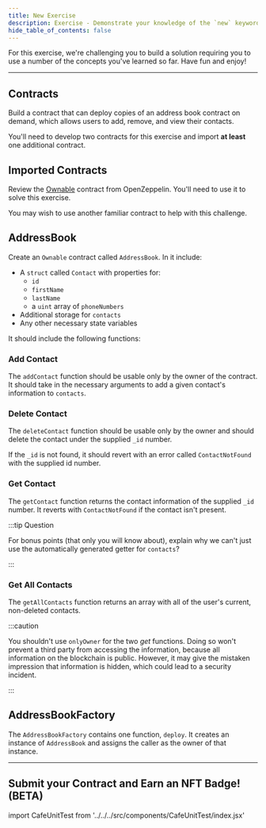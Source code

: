 ```yaml
---
title: New Exercise
description: Exercise - Demonstrate your knowledge of the `new` keyword.
hide_table_of_contents: false
---
```


For this exercise, we're challenging you to build a solution requiring you to use a number of the concepts you've learned so far. Have fun and enjoy!

---

## Contracts

Build a contract that can deploy copies of an address book contract on demand, which allows users to add, remove, and view their contacts.

You'll need to develop two contracts for this exercise and import **at least** one additional contract.

## Imported Contracts

Review the [Ownable] contract from OpenZeppelin. You'll need to use it to solve this exercise.

You may wish to use another familiar contract to help with this challenge.

## AddressBook

Create an `Ownable` contract called `AddressBook`. In it include:

- A `struct` called `Contact` with properties for:
  - `id`
  - `firstName`
  - `lastName`
  - a `uint` array of `phoneNumbers`
- Additional storage for `contacts`
- Any other necessary state variables

It should include the following functions:

### Add Contact

The `addContact` function should be usable only by the owner of the contract. It should take in the necessary arguments to add a given contact's information to `contacts`.

### Delete Contact

The `deleteContact` function should be usable only by the owner and should delete the contact under the supplied `_id` number.

If the `_id` is not found, it should revert with an error called `ContactNotFound` with the supplied id number.

### Get Contact

The `getContact` function returns the contact information of the supplied `_id` number. It reverts with `ContactNotFound` if the contact isn't present.

:::tip Question

For bonus points (that only you will know about), explain why we can't just use the automatically generated getter for `contacts`?

:::

### Get All Contacts

The `getAllContacts` function returns an array with all of the user's current, non-deleted contacts.

:::caution

You shouldn't use `onlyOwner` for the two _get_ functions. Doing so won't prevent a third party from accessing the information, because all information on the blockchain is public. However, it may give the mistaken impression that information is hidden, which could lead to a security incident.

:::

## AddressBookFactory

The `AddressBookFactory` contains one function, `deploy`. It creates an instance of `AddressBook` and assigns the caller as the owner of that instance.

---

## Submit your Contract and Earn an NFT Badge! (BETA)

import CafeUnitTest from '../../../src/components/CafeUnitTest/index.jsx'

<CafeUnitTest nftNum={12} />

[Ownable]: https://github.com/OpenZeppelin/openzeppelin-contracts/blob/master/contracts/access/Ownable.sol
